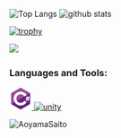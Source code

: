 <p align="left"> 
  <img alt="Top Langs" height="150px" src="https://github-readme-stats.vercel.app/api/top-langs/?username=AoyamaSaito&layout=compact&count_private=true&show_icons=true&theme=onedark" />
  <img alt="github stats" height="150px" src="https://github-readme-stats.vercel.app/api?username=AoyamaSaito&count_private=true&show_icons=true&show_icons=true&theme=onedark" />
</p>

[![trophy](https://github-profile-trophy.vercel.app/?username=AoyamaSaito&theme=dark_lover&column=7
)](https://github.com/ryo-ma/github-profile-trophy)

![](https://github-profile-summary-cards.vercel.app/api/cards/profile-details?username=AoyamaSaito&theme=monokai)

<h3 align="left">Languages and Tools:</h3>
<p align="left"> <a href="https://www.w3schools.com/cs/" target="_blank" rel="noreferrer"> <img src="https://raw.githubusercontent.com/devicons/devicon/master/icons/csharp/csharp-original.svg" alt="csharp" width="40" height="40"/> </a> <a href="https://unity.com/" target="_blank" rel="noreferrer"> <img src="https://www.vectorlogo.zone/logos/unity3d/unity3d-icon.svg" alt="unity" width="40" height="40"/> </a> </p>
<p align="left"> <img src="https://komarev.com/ghpvc/?username=AoyamaSaito&label=Profile%20views&color=0e75b6&style=flat" alt="AoyamaSaito" /> </p>
